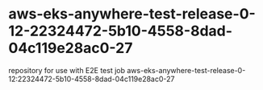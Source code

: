 # aws-eks-anywhere-test-release-0-12-22324472-5b10-4558-8dad-04c119e28ac0-27
repository for use with E2E test job aws-eks-anywhere-test-release-0-12:22324472-5b10-4558-8dad-04c119e28ac0-27
